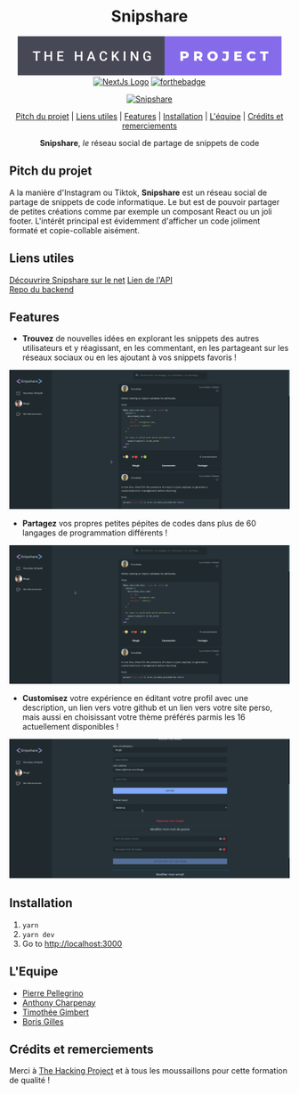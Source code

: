 <div align='center'>

# Snipshare

[![THP Badge](https://raw.githubusercontent.com/Beygs/Beygs/main/assets/the-hacking-project-badge.svg)](https://www.thehackingproject.org/)
[![NextJs Logo](https://img.shields.io/badge/next.js-000000?style=for-the-badge&logo=nextdotjs&logoColor=white)](https://nextjs.org/)
[![forthebadge](https://forthebadge.com/images/badges/built-with-love.svg)](https://forthebadge.com)

[![Snipshare](./public/icon-256x256.png)](https://www.snipsha.re)

[Pitch du projet](#pitch-du-projet) | 
[Liens utiles](#liens-utiles) | 
[Features](#features) | 
[Installation](#installation) | 
[L'équipe](#lequipe) | 
[Crédits et remerciements](#crédits-et-remerciements)

**Snipshare**, *le* réseau social de partage de snippets de code

</div>

## Pitch du projet

A la manière d'Instagram ou Tiktok, **Snipshare** est un réseau social de partage de snippets de code informatique. Le but est de pouvoir partager de petites créations comme par exemple un composant React ou un joli footer. L'intérêt principal est évidemment d'afficher un code joliment formaté et copie-collable aisément.

## Liens utiles

[Découvrire Snipshare sur le net](https://www.snipsha.re)
[Lien de l'API](https://snipshare-api.herokuapp.com/)<br/>
[Repo du backend](https://github.com/TimotheeGimbert/Snipshare-api)<br/>

## Features

- **Trouvez** de nouvelles idées en explorant les snippets des autres utilisateurs et y réagissant, en les commentant, en les partageant sur les réseaux sociaux ou en les ajoutant à vos snippets favoris !

[![Browse Gif](https://raw.githubusercontent.com/Beygs/Beygs/main/assets/browse.gif)](https://www.snipsha.re)

- **Partagez** vos propres petites pépites de codes dans plus de 60 langages de programmation différents !

[![Share Gif](https://raw.githubusercontent.com/Beygs/Beygs/main/assets/share.gif)](https://www.snipsha.re)

- **Customisez** votre expérience en éditant votre profil avec une description, un lien vers votre github et un lien vers votre site perso, mais aussi en choisissant votre thème préférés parmis les 16 actuellement disponibles !

[![Customize Gif](https://raw.githubusercontent.com/Beygs/Beygs/main/assets/customize.gif)](https://www.snipsha.re)

## Installation

1. `yarn`
1. `yarn dev`
1. Go to [http://localhost:3000](http://localhost:3000)

## L'Equipe

- [Pierre Pellegrino](https://github.com/pierre-pellegrino)
- [Anthony Charpenay](https://github.com/talmidiel)
- [Timothée Gimbert](https://github.com/TimotheeGimbert)
- [Boris Gilles](https://github.com/Beygs)

## Crédits et remerciements

Merci à [The Hacking Project](https://www.thehackingproject.org/) et à tous les moussaillons pour cette formation de qualité !
